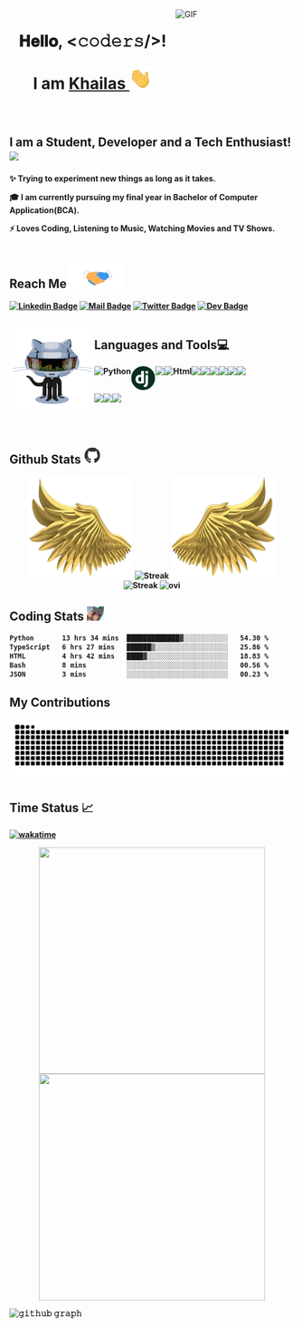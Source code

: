 <a target="_blank">
  <img align="right" height="210" width="210" alt="GIF" src="https://c.tenor.com/_DOBjnGspYAAAAAC/code-coding.gif">
</a>

<h1 align="center">
  </a>𝐇𝐞𝐥𝐥𝐨, &lt;𝚌𝚘𝚍𝚎𝚛𝚜/&gt;!
    <p>
        I am <a href="https://github.com/Khailas12"><b>Khailas <b><a target="_blank"><img src="https://github.com/Khailas12/Khailas12/blob/main/PNG/wave.gif" alt="GIF" width="40px" />
    </p> 
  </a>
</h1>

<br>


<summary>
  <h2 align="left">
      <b>I am a Student, Developer and a Tech Enthusiast!</b>
      <img src="https://res.cloudinary.com/dzzjp6xlv/image/upload/v1629661006/ezgif-2-00ee47fadc29_ngivfm.gif" width="50px" style="max-width:20%;">
    </a>
  </h2>
</summary>

✨ Trying to experiment new things as long as it takes.


🎓 I am currently pursuing my final year in Bachelor of Computer Application(BCA).


⚡ Loves Coding, Listening to Music, Watching Movies and TV Shows.
<br>
<br>


<summary>
  <h2 align="left">
    <b>Reach Me</b>
    <a target="_blank">
      <img src="https://github.com/Khailas12/Khailas12/blob/main/PNG/Handshake.gif" height="45px" style="max-width:100%;">
    </a>
  </h2>
</summary>


[![Linkedin Badge](https://img.shields.io/badge/-LinkedIn-0e76a8?style=flat&labelColor=0e76a8&logo=linkedin&logoColor=white)](https://www.linkedin.com/in/khailas-r-801093200/) [![Mail Badge](https://img.shields.io/badge/-Khailas303@gmail.com-c0392b?style=flat&labelColor=c0392b&logo=gmail&logoColor=white)](https://mail.google.com/mail/u/0/#search/rfc822msgid%3Akhailas303%40gmail.com) [![Twitter Badge](https://img.shields.io/badge/-Twitter-1ca0f1?style=flat&labelColor=1ca0f1&logo=twitter&logoColor=white&link=https://twitter.com/Ipenywis)](https://twitter.com/Khailas12) [![Dev Badge](https://img.shields.io/badge/DEV-%230A0A0A.svg?&style=flat-square&logo=DEV.to&logoColor=white)](https://dev.to/khailas12)   
<br>

<a target="_blank"><img align="left" height="150" width="150" alt="𝙶𝙸𝙵" src="https://github.com/Khailas12/Khailas12/blob/main/PNG/github.gif"></a>


<summary>
  <h2 align="left">
      <b>Languages and Tools💻</b>
    </a>
  </h2>
</summary>

<a href="https://www.python.org" target="_blank"><img align="left" alt="Python" height ="45px" src="https://raw.githubusercontent.com/rahul-jha98/github_readme_icons/main/language_and_tools/square/python/python.svg"></a>

<a href="https://www.djangoproject.com/" target="_blank"> <img align="left" height ="42px" src="https://github.com/Khailas12/Khailas12/blob/main/PNG/django_logo.png"> </a>

<a href="https://flask.palletsprojects.com/en/2.0.x/" target="_blank"> <img align="left" height ="42px" src="https://res.cloudinary.com/dzzjp6xlv/image/upload/v1629639614/SeekPng.com_flask-png_8753366_hgzd4p.png"> </a>

<a href="https://html.com/" target="_blank"> <img align="left" alt="Html" height ="42px" src="https://raw.githubusercontent.com/rahul-jha98/github_readme_icons/main/language_and_tools/square/html/html.svg"> </a>

<a href="https://www.mongodb.com/" target="_blank"> <img align="left" height ="42px" src="https://res.cloudinary.com/dzzjp6xlv/image/upload/v1631188982/mongodb_oxni2l.png"> </a>

<a href="https://sqlitebrowser.org/" target="_blank"> <img align="left" height ="42px" src="https://img.icons8.com/officel/80/000000/database.png"> </a>

<a href="https://github.com/" target="_blank"> <img align="left" height ="42px" src="https://res.cloudinary.com/dzzjp6xlv/image/upload/v1629643172/github_2_njhe9n.svg"> </a>

<a href="https://mediapipe.dev/" target="_blank"> <img align="left" height ="42px" src="https://res.cloudinary.com/dzzjp6xlv/image/upload/v1632095817/default_jvzdps.png"> </a>

<a href="https://opencv.org/" target="_blank"> <img align="left" height ="42px" src="https://res.cloudinary.com/dzzjp6xlv/image/upload/v1632095448/OpenCV_Logo_with_text_f81tgh.png"> </a>

<a href="https://www.postman.com/" target="_blank"> <img align="left" height ="42px" src="https://www.vectorlogo.zone/logos/getpostman/getpostman-icon.svg"> </a>
<br>
<br>

<a href="https://code.visualstudio.com/" target="_blank"> <img align="left" height ="42px" src="https://img.icons8.com/color/96/000000/visual-studio-code-2019.png"> </a>

<a align='left' href="https://dashboard.heroku.com/login" target="_blank"> <img align="left" height ="42px" src="https://www.vectorlogo.zone/logos/heroku/heroku-icon.svg"> </a>

<a href="https://uptimerobot.com/" target="_blank"> <img align="left" height ="42px" src="https://res.cloudinary.com/dzzjp6xlv/image/upload/v1629639380/pngaaa.com-4965957_sqkika.png"> </a>
<br/>
<br/>

<br>
<summary>
  <h2 align="left">
      <b>Github Stats</b>
    </a>
    <img src="https://github.com/Khailas12/Khailas12/blob/main/PNG/github-2.gif" alt="GIF" width="30px" />
  </h2>
</summary>

<p align="center">
  <a>
    <img height="180" width="185" src="https://github.com/Khailas12/Khailas12/blob/main/PNG/left.png">
    <img height="165cm" src="https://github-readme-streak-stats.herokuapp.com/?user=Khailas12&theme=midnight-purple&hide_border=true" alt="Streak" width="400cm"/>
    <img height="180" width="185" src="https://github.com/Khailas12/Khailas12/blob/main/PNG/right.png">
  </a>
<br>
 <img height="165cm" src="https://github-readme-stats.vercel.app/api/top-langs/?username=Khailas12&layout=compact&theme=midnight-purple&hide_border=true" alt="Streak" width="400"/> <img height="165cm" src="https://github-readme-stats.vercel.app/api?username=Khailas12&show_icons=true&locale=en&theme=midnight-purple&hide_border=true" alt="ovi" width="400cm"/></p>

<summary>
  <h2 align="left">
      <b>Coding Stats</b> 
    </a>
  <img src="https://github.com/Khailas12/Khailas12/blob/main/PNG/code-2.gif" alt="GIF" width="30px" height="25px" />
  </h2>
</summary>

<!--START_SECTION:waka-->
```text
Python       13 hrs 34 mins  █████████████▓░░░░░░░░░░░   54.30 % 
TypeScript   6 hrs 27 mins   ██████▒░░░░░░░░░░░░░░░░░░   25.86 % 
HTML         4 hrs 42 mins   ████▓░░░░░░░░░░░░░░░░░░░░   18.83 % 
Bash         8 mins          ░░░░░░░░░░░░░░░░░░░░░░░░░   00.56 % 
JSON         3 mins          ░░░░░░░░░░░░░░░░░░░░░░░░░   00.23 % 
```
<!--END_SECTION:waka-->

<summary>
  <h2 align="left">
      <b>My Contributions</b> 
    </a>
  </h2>
</summary>

<!-- Don't Run Contribution Graph(Generate Snake) Action on your default Branch-->
![𝙶𝚒𝚝𝚑𝚞𝚋 𝙲𝚘𝚗𝚝𝚛𝚒𝚋𝚞𝚝𝚒𝚘𝚗 𝙶𝚛𝚊𝚙𝚑](https://github.com/Khailas12/Khailas12/blob/output/github-contribution-grid-snake.svg)
<!-- Don't Run Contribution Graph(Generate Snake) Action on your default Branch -->


<summary>
  <h2 align="left">
    <b>Time Status</b>
  <g-emoji class="g-emoji" alias="chart_with_upwards_trend" fallback-src="https://github.githubassets.com/images/icons/emoji/unicode/1f4c8.png">📈</g-emoji>
  </h2>
</summary>

<a href="https://github.com/Khailas12/Django-Bootcamp"><img src="https://wakatime.com/badge/user/27124313-d737-4f80-b278-de0b3cc3d858/project/c7fbfa2f-f5ae-4a56-b7ee-f232fefe2223.svg" alt="wakatime"></a>

<p align="center">
  <a>
    <img align="center" width="400px" height="400px" src="https://wakatime.com/share/@27124313-d737-4f80-b278-de0b3cc3d858/d5f847e0-1a4b-4c82-a0da-db0287cfa5b3.svg"/>
  </a>
  <a>
    <img align="center" height="400px" width="400px" src="https://wakatime.com/share/@27124313-d737-4f80-b278-de0b3cc3d858/18b5dfa3-7585-43fa-a1f8-083082539cc3.svg" />
  </a>
</p>

![𝚐𝚒𝚝𝚑𝚞𝚋 𝚐𝚛𝚊𝚙𝚑](https://activity-graph.herokuapp.com/graph?username=Khailas12&theme=react-dark&hide_border=true&area=true)

</details>
